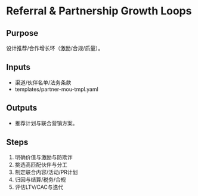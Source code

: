 # Referral & Partnership Growth Loops

## Purpose

设计推荐/合作增长环（激励/合规/质量）。

## Inputs

- 渠道/伙伴名单/法务条款
- templates/partner-mou-tmpl.yaml

## Outputs

- 推荐计划与联合营销方案。

## Steps

1. 明确价值与激励与防欺诈
2. 挑选高匹配伙伴与分工
3. 制定联合内容/活动/PR计划
4. 归因与结算/税务/合规
5. 评估LTV/CAC与迭代
